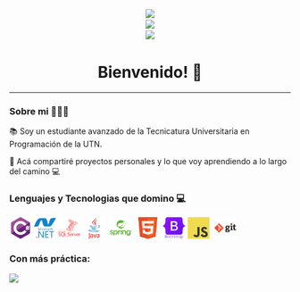 <div align="center">
  <img src="https://i.giphy.com/media/v1.Y2lkPTc5MGI3NjExNjhiMGIxZmhrYWRwaTB4cnBiMXNmdjBiam1uZjF6dXR4MzRwYTF4diZlcD12MV9pbnRlcm5hbF9naWZfYnlfaWQmY3Q9Zw/2x4b4X7yUnmww/giphy.gif" width="250">
</div>
<div align="center">
  <a href="https://www.linkedin.com/in/valentino-sagripanti-">
    <img src="https://img.shields.io/badge/LinkedIn-blue?style=for-the-badge&logo=linkedin&logoColor=white"/>
  </a>
</div>
<div align="center">
  <img src="https://komarev.com/ghpvc/?username=tinon0&style=flat-square&color=blue"/>
</div>
<div align="center">
  <h1>
    Bienvenido! 👾
  </h1>
</div>

---

### Sobre mi 👨🏻‍💻

 📚 Soy un estudiante avanzado de la Tecnicatura Universitaria en Programación de la UTN. 
 
 🚀 Acá compartiré proyectos personales y lo que voy aprendiendo a lo largo del camino 💻

 ### Lenguajes y Tecnologias que domino 💻

 <div>
  <img src="https://github.com/devicons/devicon/blob/master/icons/csharp/csharp-original.svg" title="C#" **alt="C#" width="40" height="40"/>
  <img src="https://github.com/devicons/devicon/blob/master/icons/dot-net/dot-net-plain-wordmark.svg" title="DotNet" **alt="DotNet width="40" height="40"/>
  <img src="https://github.com/devicons/devicon/blob/master/icons/microsoftsqlserver/microsoftsqlserver-plain-wordmark.svg" title="T-SQL" **alt="T-SQL" width="40" height="40"/>
  <img src="https://github.com/devicons/devicon/blob/master/icons/java/java-original-wordmark.svg" title="Java" alt="Java" width="40" height="40"/>&nbsp;
  <img src="https://github.com/devicons/devicon/blob/master/icons/spring/spring-original-wordmark.svg" title="Spring" alt="Spring" width="40" height="40"/>&nbsp;
  <img src="https://github.com/devicons/devicon/blob/master/icons/html5/html5-original.svg" title="HTML5" alt="HTML" width="40" height="40"/>&nbsp;
  <img src="https://github.com/devicons/devicon/blob/master/icons/bootstrap/bootstrap-original-wordmark.svg" title="Bootstrap" alt="Bootstrap" width="40" height="40"/>
  <img src="https://github.com/devicons/devicon/blob/master/icons/javascript/javascript-original.svg" title="JavaScript" alt="JavaScript" width="40" height="40"/>&nbsp;
  <img src="https://github.com/devicons/devicon/blob/master/icons/git/git-original-wordmark.svg" title="Git" **alt="Git" width="40" height="40"/>
</div>
 
### Con más práctica:

<div>
  <img src="https://github-readme-stats.vercel.app/api/top-langs/?username=tinon0&theme=dark">
</div>
 
